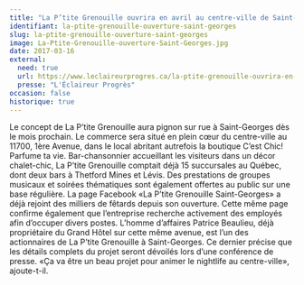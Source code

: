 ```yaml
---
title: "La P’tite Grenouille ouvrira en avril au centre-ville de Saint-Georges"
identifiant: la-ptite-grenouille-ouverture-saint-georges
slug: la-ptite-grenouille-ouverture-saint-georges
image: La-Ptite-Grenouille-ouverture-Saint-Georges.jpg
date: 2017-03-16
external:
  need: true
  url: https://www.leclaireurprogres.ca/la-ptite-grenouille-ouvrira-en-avril-au-centre-ville-de-saint-georges/
  presse: "L'Éclaireur Progrès"
occasion: false
historique: true
---
```

Le concept de La P’tite Grenouille aura pignon sur rue à Saint-Georges dès le mois prochain.
Le commerce sera situé en plein cœur du centre-ville au 11700, 1ère Avenue, dans le local abritant autrefois la boutique C’est Chic! Parfume ta vie. Bar-chansonnier accueillant les visiteurs dans un décor chalet-chic, La P’tite Grenouille comptait déjà 15 succursales au Québec, dont deux bars à Thetford Mines et Lévis. Des prestations de groupes musicaux et soirées thématiques sont également offertes au public sur une base régulière. La page Facebook «La P’tite Grenouille Saint-Georges» a déjà rejoint des milliers de fêtards depuis son ouverture. Cette même page confirme également que l’entreprise recherche activement des employés afin d’occuper divers postes. L’homme d’affaires Patrice Beaulieu, déjà propriétaire du Grand Hôtel sur cette même avenue, est l’un des actionnaires de La P’tite Grenouille à Saint-Georges. Ce dernier précise que les détails complets du projet seront dévoilés lors d’une conférence de presse. «Ça va être un beau projet pour animer le nightlife au centre-ville», ajoute-t-il.

